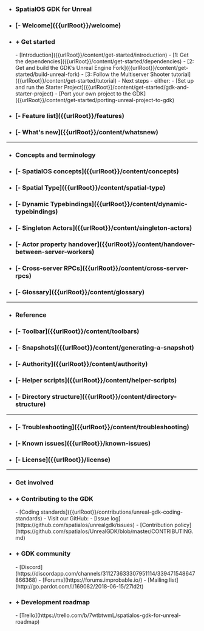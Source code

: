 - <h3>SpatialOS GDK for Unreal</h3>
- <h3>[- Welcome]({{urlRoot}}/welcome)</h3>
- <h3>+ Get started</h3>
    - [Introduction]({{urlRoot}}/content/get-started/introduction)
    - [1: Get the dependencies]({{urlRoot}}/content/get-started/dependencies)
    - [2: Get and build the GDK’s Unreal Engine Fork]({{urlRoot}}/content/get-started/build-unreal-fork)
    - [3: Follow the Multiserver Shooter tutorial]({{urlRoot}}/content/get-started/tutorial)
    - Next steps - either:
        - [Set up and run the Starter Project]({{urlRoot}}/content/get-started/gdk-and-starter-project)
        - [Port your own project to the GDK]({{urlRoot}}/content/get-started/porting-unreal-project-to-gdk)
- <h3>[- Feature list]({{urlRoot}}/features)</h3>
- <h3>[- What's new]({{urlRoot}}/content/whatsnew)</h3>

 ***
- <h3>Concepts and terminology</h3>
- <h3>[- SpatialOS concepts]({{urlRoot}}/content/concepts)</h3>
- <h3>[- Spatial Type]({{urlRoot}}/content/spatial-type)</h3>
- <h3>[- Dynamic Typebindings]({{urlRoot}}/content/dynamic-typebindings)
- <h3>[- Singleton Actors]({{urlRoot}}/content/singleton-actors)
- <h3>[- Actor property handover]({{urlRoot}}/content/handover-between-server-workers)
     <!--[//]: # (TODO: Add the following from Josh at <h3> level)
    [//]: # (- <h3>[- Maps]({{urlRoot}}/TODO)</h3>) !-->
- <h3>[- Cross-server RPCs]({{urlRoot}}/content/cross-server-rpcs)
- <h3>[- Glossary]({{urlRoot}}/content/glossary)

 ***
- <h3>Reference</h3>
- <h3>[- Toolbar]({{urlRoot}}/content/toolbars)
- <h3>[- Snapshots]({{urlRoot}}/content/generating-a-snapshot)
- <h3>[- Authority]({{urlRoot}}/content/authority)
- <h3>[- Helper scripts]({{urlRoot}}/content/helper-scripts)
- <h3>[- Directory structure]({{urlRoot}}/content/directory-structure)

 ***
- <h3>[- Troubleshooting]({{urlRoot}}/content/troubleshooting)</h3>
- <h3>[- Known issues]({{urlRoot}}/known-issues)</h3>
- <h3>[- License]({{urlRoot}}/license)</h3>

***
- <h3>Get involved</h3>
- <h3>+ Contributing to the GDK</h3>
    - [Coding standards]({{urlRoot}}/contributions/unreal-gdk-coding-standards)
    - Visit our GitHub:
        - [Issue log](https://github.com/spatialos/unrealgdk/issues)
        - [Contribution policy](https://github.com/spatialos/UnrealGDK/blob/master/CONTRIBUTING.md)
- <h3>+ GDK community</h3>    
    - [Discord](https://discordapp.com/channels/311273633307951114/339471548647866368)
    - [Forums](https://forums.improbable.io/)
    - [Mailing list](http://go.pardot.com/l/169082/2018-06-15/27ld2t)
- <h3>+ Development roadmap</h3>
    - [Trello](https://trello.com/b/7wtbtwmL/spatialos-gdk-for-unreal-roadmap)

